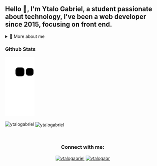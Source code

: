 ## Hello 👋, I'm Ytalo Gabriel, a student passionate about technology, I've been a web developer since 2015, focusing on front end.

<details>
  <summary>👦 More about me</summary>
  - ❤ I'm in love with **React**
  - 🎶 I love programming listening to music, specially **Electronic** and **Forró**
  - 📚 I'm currently learning **TypeScript, Next.js and Node.js**
  - 🏫 I'm currently studying Information Systems at Instituto Federal de Alagoas (IFAL)
  - 💬 Ask me about **everything**! I love to talk about the world
  - 📩 Reach me out at **ytalogabr@gmail.com**
</details>

### Github Stats
![Snake animation](https://github.com/ytalogabriel/YtaloGabriel/blob/output/github-contribution-grid-snake.svg)

<p><img align="left" src="https://github-readme-stats.vercel.app/api/top-langs?username=ytalogabriel&show_icons=true&theme=dracula&layout=compact" alt="ytalogabriel" /></p>
<p>&nbsp;<img align="center" src="https://github-readme-stats.vercel.app/api?username=ytalogabriel&show_icons=true&theme=dracula&locale=en" alt="ytalogabriel" /></p>

<br>

<h3 align="center">Connect with me:</h3>
<p align="center">
<a href="https://linkedin.com/in/ytalogabriel" target="blank"><img align="center" src="https://raw.githubusercontent.com/rahuldkjain/github-profile-readme-generator/master/src/images/icons/Social/linked-in-alt.svg" alt="ytalogabriel" height="30" width="40" /></a>
<a href="https://instagram.com/ytalogabr" target="blank"><img align="center" src="https://raw.githubusercontent.com/rahuldkjain/github-profile-readme-generator/master/src/images/icons/Social/instagram.svg" alt="ytalogabr" height="30" width="40" /></a>
</p>
